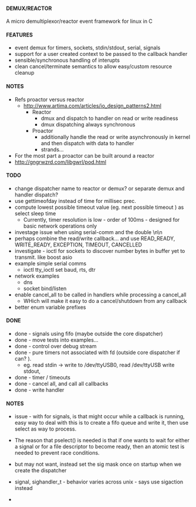
#### DEMUX/REACTOR

  A micro demultiplexor/reactor event framework for linux in C

#### FEATURES

  - event demux for timers, sockets, stdin/stdout, serial, signals
  - support for a user created context to be passed to the callback handler
  - sensible/synchronous handling of interupts
  - clean cancel/terminate semantics to allow easy/custom resource cleanup

#### NOTES

  - Refs proactor versus reactor
    - http://www.artima.com/articles/io_design_patterns2.html
      - Reactor
        - dmux and dispatch to handler on read or write readiness
        - dmux dispatching always synchronous
      - Proactor
        - additionally handle the read or write asynchronously in kernel and then dispatch with data to handler
        - strands...
  - For the most part a proactor can be built around a reactor
  - http://gngrwzrd.com/libgwrl/pod.html

#### TODO

  - change dispatcher name to reactor or demux? or separate demux and handler dispatch?
  - use gettimeofday instead of time for millisec prec.
  - compute lowest possible timeout value (eg. next possible timeout ) as select sleep time
    - Currently, timer resolution is low - order of 100ms - designed for basic network operations only
  - investage issue when using serial-comm and the double \n\n
  - perhaps combine the read/write callback... and use
      READ_READY, WRITE_READY, EXCEPTION, TIMEOUT, CANCELLED
  - investigate - ioctl for sockets to discover number bytes in buffer yet to transmit. like boost asio
  - example simple serial comms
    - ioctl tty_ioctl set baud, rts, dtr
  - network examples
    - dns
    - socket bind/listen
  - enable cancel_all to be called in handlers while processing a cancel_all
    - WHich will make it easy to do a cancel/shutdown from any callback
  - better enum variable prefixes

#### DONE

  - done - signals using fifo (maybe outside the core dispatcher) 
  - done - move tests into examples...
  - done - control over debug stream
  - done - pure timers not associated with fd (outside core dispatcher if can? ).
    - eg. read stdin -> write to /dev/ttyUSB0, read /dev/ttyUSB write stdout,
  - done - timer  / timeouts
  - done - cancel all, and call all callbacks
  - done - write handler

#### NOTES

  - issue - with for signals, is that might occur while a callback is running,
          easy way to deal with this is to create a fifo queue and write it, then use
          select as way to process.

  - The  reason  that pselect() is needed is that if one wants to wait for either a
    signal or for a file descriptor to become ready, then an atomic test is needed
    to prevent race conditions.

  - but may not want, instead set the sig mask once on startup when we create the dispatcher

  - signal, sighandler_t   - behavior varies across unix  - says use sigaction instead
  -


